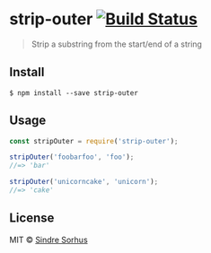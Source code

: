 # strip-outer [![Build Status](https://travis-ci.org/sindresorhus/strip-outer.svg?branch=master)](https://travis-ci.org/sindresorhus/strip-outer)

> Strip a substring from the start/end of a string

## Install

```
$ npm install --save strip-outer
```

## Usage

```js
const stripOuter = require('strip-outer');

stripOuter('foobarfoo', 'foo');
//=> 'bar'

stripOuter('unicorncake', 'unicorn');
//=> 'cake'
```

## License

MIT © [Sindre Sorhus](https://sindresorhus.com)
